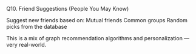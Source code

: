 Q10. Friend Suggestions (People You May Know)

Suggest new friends based on:
Mutual friends
Common groups
Random picks from the database

This is a mix of graph recommendation algorithms and personalization — very real-world.